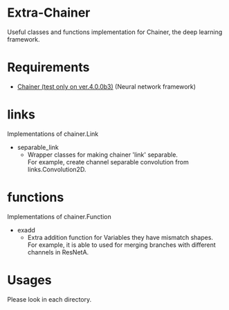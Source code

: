 # Extra-Chainer
Useful classes and functions implementation for Chainer, the deep learning framework.

# Requirements
- [Chainer (test only on ver.4.0.0b3)](https://github.com/pfnet/chainer) (Neural network framework)

# links
Implementations of chainer.Link
- separable_link
  - Wrapper classes for making chainer 'link' separable.  
    For example, create channel separable convolution from links.Convolution2D.

# functions
Implementations of chainer.Function
- exadd
  - Extra addition function for Variables they have mismatch shapes.  
    For example, it is able to used for merging branches with different channels in ResNetA.

# Usages
Please look in each directory.
